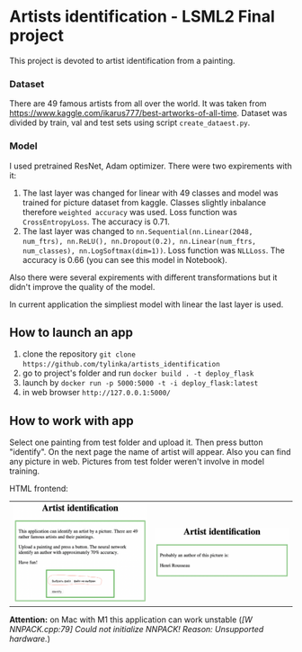 # Artists identification - LSML2 Final project
This project is devoted to artist identification from a painting.

### Dataset
There are 49 famous artists from all over the world. It was taken from https://www.kaggle.com/ikarus777/best-artworks-of-all-time. Dataset was divided by train, val and test sets using script `create_dataest.py`. 

### Model
I used pretrained ResNet, Adam optimizer. There were two expirements with it:
1) The last layer was changed for linear with 49 classes and model was trained for picture dataset from kaggle. Classes slightly inbalance therefore `weighted accuracy` was used. Loss function was `CrossEntropyLoss`. The accuracy is 0.71.
2) The last layer was changed to `nn.Sequential(nn.Linear(2048, num_ftrs), nn.ReLU(), nn.Dropout(0.2), nn.Linear(num_ftrs, num_classes), nn.LogSoftmax(dim=1))`. Loss function was `NLLLoss`. The accuracy is 0.66 (you can see this model in Notebook). 

Also there were several expirements with different transformations but it didn't improve the quality of the model.

In current application the simpliest model with linear the last layer is used. 

## How to launch an app

1) clone the repository `git clone https://github.com/tylinka/artists_identification`
2) go to project's folder and run `docker build . -t deploy_flask`
3) launch by `docker run -p 5000:5000 -t -i deploy_flask:latest`
4) in web browser `http://127.0.0.1:5000/`

## How to work with app
Select one painting from test folder and upload it. Then press button "identify". On the next page the name of artist will appear. Also you can find any picture in web. Pictures from test folder weren't involve in model training.

HTML frontend:

<table>
<tr>
  <td><img width="400" alt="Main page" src="screenshots/1.png"></td>
  <td><img width="400" alt="Main page" src="screenshots/2.png"></td>
</tr>
</table>

**Attention:** on Mac with M1 this application can work unstable (*[W NNPACK.cpp:79] Could not initialize NNPACK! Reason: Unsupported hardware.*)
